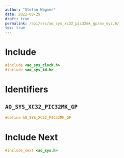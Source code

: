 ```yaml
---
author: "Stefan Wagner"
date: 2022-08-29
draft: true
permalink: /api/src/ao_sys_xc32_pic32mk_gp/ao_sys.h/
toc: true
---
```


# Include

```c
#include <ao_sys_clock.h>
#include <ao_sys_id.h>
```

# Identifiers

## `AO_SYS_XC32_PIC32MK_GP`

```c
#define AO_SYS_XC32_PIC32MK_GP
```

# Include Next

```c
#include_next <ao_sys.h>
```
